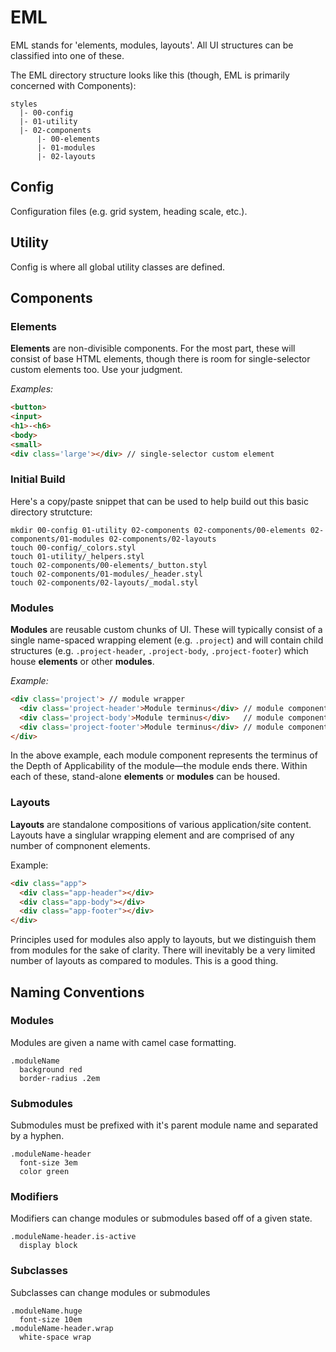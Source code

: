 # EML

EML stands for 'elements, modules, layouts'. All UI structures can be classified into one of these.

The EML directory structure looks like this (though, EML is primarily concerned with Components):
```JS
styles
  |- 00-config
  |- 01-utility
  |- 02-components
      |- 00-elements
      |- 01-modules
      |- 02-layouts
```

## Config
Configuration files (e.g. grid system, heading scale, etc.).

## Utility
Config is where all global utility classes are defined.

## Components

### Elements
**Elements** are non-divisible components. For the most part, these will consist of base HTML elements, though there is room for single-selector custom elements too. Use your judgment.

*Examples:*
```HTML
<button>
<input>
<h1>-<h6>
<body>
<small>
<div class='large'></div> // single-selector custom element
```

### Initial Build
Here's a copy/paste snippet that can be used to help build out this basic directory strutcture:

```
mkdir 00-config 01-utility 02-components 02-components/00-elements 02-components/01-modules 02-components/02-layouts
touch 00-config/_colors.styl
touch 01-utility/_helpers.styl
touch 02-components/00-elements/_button.styl
touch 02-components/01-modules/_header.styl
touch 02-components/02-layouts/_modal.styl
```

### Modules
**Modules** are reusable custom chunks of UI. These will typically consist of a single name-spaced wrapping element (e.g. `.project`) and will contain child structures (e.g. `.project-header`, `.project-body`, `.project-footer`) which house **elements** or other **modules**.

*Example:*
```HTML
<div class='project'> // module wrapper
  <div class='project-header'>Module terminus</div> // module component
  <div class='project-body'>Module terminus</div>   // module component
  <div class='project-footer'>Module terminus</div> // module component
</div>
```

In the above example, each module component represents the terminus of the Depth of Applicability of the module—the module ends there. Within each of these, stand-alone **elements** or **modules** can be housed.

### Layouts
**Layouts** are standalone compositions of various application/site content. Layouts have a singlular wrapping element and are comprised of any number of compnonent elements.

Example:
```HTML
<div class="app">
  <div class="app-header"></div>
  <div class="app-body"></div>
  <div class="app-footer"></div>
</div>
```

Principles used for modules also apply to layouts, but we distinguish them from modules for the sake of clarity. There will inevitably be a very limited number of layouts as compared to modules. This is a good thing.

## Naming Conventions

### Modules

Modules are given a name with camel case formatting.

```
.moduleName
  background red
  border-radius .2em
```

### Submodules

Submodules must be prefixed with it's parent module name and separated by a hyphen.

```
.moduleName-header
  font-size 3em
  color green
```

### Modifiers

Modifiers can change modules or submodules based off of a given state.

```
.moduleName-header.is-active
  display block
```

### Subclasses

Subclasses can change modules or submodules

```
.moduleName.huge
  font-size 10em
.moduleName-header.wrap
  white-space wrap
```
